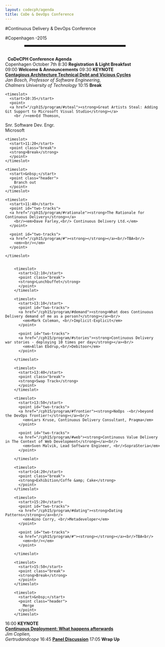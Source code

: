 ```yaml
---
layout: codecph/agenda
title: CoDe & DevOps Conference
---
```

#Continuous Delivery & DevOps Conference

#Copenhagen -2015

<hr style="height:6px; margin-left:62px;" align="left" width="65%"> <br/>
<agenda>
  <timeslot>
    <start>&nbsp;</start>
    <point class="header">
      <strong>CoDeCPH Conference Agenda</strong><br/>
      Copenhagen October 7th
    </point>
  </timeslot>

  <timeslot>
    <start>8:30</start>
    <point><strong>Registration &amp; Light Breakfast</strong><br/></point>
  </timeslot>

  <timeslot>
    <start>09:00</start>
    <point><strong>Welcome &amp; Announcements</strong></point>
  </timeslot>

  <timeslot>
    <start>09:30</start>
    <point><strong>KEYNOTE<br/></strong>
    <a href="/cph15/program/#vicious"><strong>Contagious Architecture Technical Debt and Vicious Cycles</strong></a>
    <em><br/>Jan Bosch, Professor of Software Engineering,<br/> Chalmers University of Technology</em>
    </point>
  </timeslot>


  <timeslot>
    <start>10:15</start>
    <point class="break">
    <strong>Break</strong>
    </point>
  </timeslot>


    <timeslot>
      <start>10:35</start>
      <point>
      <a href="/cph15/program/#steal"><strong>Great Artists Steal: Adding Git Support to Microsoft Visual Studio</strong></a>
        <br /><em>Ed Thomson,
  Snr. Software Dev. Engr.<br/> Microsoft</em><br/>
      </point>
    </timeslot>

    <timeslot>
      <start>11:20</start>
      <point class="break">
      <strong>Break</strong>
      </point>
    </timeslot>

    <timeslot>
      <start>&nbsp;</start>
      <point class="header">
        Branch out
      </point>
    </timeslot>

    <timeslot>
      <start>11:40</start>
      <point id="two-tracks">
      <a href="/cph15/program/#rationale"><strong>The Rationale for Continuous Delivery</strong></a>
        <br/><em>Dave Farley,<br/> Continuous Delivery Ltd.</em>
      </point>

      <point id="two-tracks">
      <a href="/cph15/program/#"><strong></strong></a><br/>TBA<br/>
        <em><br/></em>
      </point>

    </timeslot>


        <timeslot>
          <start>12:10</start>
          <point class="break">
          <strong>Lunchbuffet</strong>
          </point>
        </timeslot>

        <timeslot>
          <start>13:10</start>
          <point id="two-tracks">
          <a href="/cph15/program/#demand"><strong>What does Continuous Delivery demand of me as a person?</strong></a><br/>
            <em>Mark Coleman, <br/>Implicit-Explicit</em>
          </point>

          <point id="two-tracks">
          <a href="/cph15/program/#stories"><strong>Continuous Delivery war stories - deploying 10 times per day</strong></a><br/>
            <em>Allan Ebdrup,<br/>Debitoor</em>
          </point>

        </timeslot>

        <timeslot>
          <start>13:40</start>
          <point class="break">
          <strong>Swap Track</strong>
          </point>
        </timeslot>

        <timeslot>
          <start>13:50</start>
          <point id="two-tracks">
          <a href="/cph15/program/#frontier"><strong>NoOps -<br/>beyond the DevOps frontier!</strong></a><br/>
            <em>Lars Kruse, Continuous Delivery Consultant, Praqma</em>
          </point>

          <point id="two-tracks">
          <a href="/cph15/program/#web"><strong>Continuous Value Delivery in The Context of Web Development</strong></a><br/>
            <em>Sven Malvik, Lead Software Engineer, <br/>SopraSteria</em>
          </point>

        </timeslot>

        <timeslot>
          <start>14:20</start>
          <point class="break">
          <strong>Exhibition/Coffe &amp; Cake</strong>
          </point>
        </timeslot>

        <timeslot>
          <start>15:20</start>
          <point id="two-tracks">
          <a href="/cph15/program/#dating"><strong>Dating Patterns</strong></a><br/>
            <em>Aino Corry, <br/>Metadeveloper</em>
          </point>

          <point id="two-tracks">
          <a href="/cph15/program/#"><strong></strong></a><br/>TBA<br/>
            <em><br/></em>
          </point>

        </timeslot>

        <timeslot>
          <start>15:50</start>
          <point class="break">
          <strong>Break</strong>
          </point>
        </timeslot>

        <timeslot>
          <start>&nbsp;</start>
          <point class="header">
            Merge
          </point>
        </timeslot>

  <timeslot>
    <start>16:00</start>
    <point>
      <strong>KEYNOTE<br/></strong>
      <a href="/cph15/program/#afterwards"><strong>Continuous Deployment: What happens afterwards</strong></a><br/>
      <em> Jim Coplien,<br/>Gertrudandcope</em>
    </point>
  </timeslot>

  <timeslot>
    <start>16:45</start>
    <point>
    <a href="/cph15/program/"><strong>Panel Discussion</strong></a>
    </point>
  </timeslot>

  <timeslot>
    <start>17:05</start>
    <point>
      <strong>Wrap Up</strong>
    </point>
  </timeslot>


  </timeslot>
